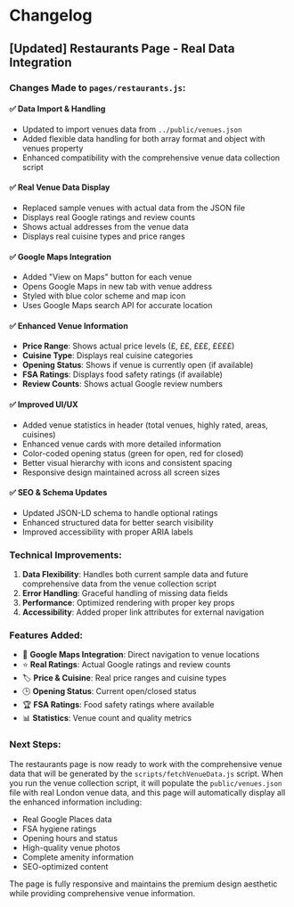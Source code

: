 # Changelog

## [Updated] Restaurants Page - Real Data Integration

### Changes Made to `pages/restaurants.js`:

#### ✅ **Data Import & Handling**
- Updated to import venues data from `../public/venues.json`
- Added flexible data handling for both array format and object with venues property
- Enhanced compatibility with the comprehensive venue data collection script

#### ✅ **Real Venue Data Display**
- Replaced sample venues with actual data from the JSON file
- Displays real Google ratings and review counts
- Shows actual addresses from the venue data
- Displays real cuisine types and price ranges

#### ✅ **Google Maps Integration**
- Added "View on Maps" button for each venue
- Opens Google Maps in new tab with venue address
- Styled with blue color scheme and map icon
- Uses Google Maps search API for accurate location

#### ✅ **Enhanced Venue Information**
- **Price Range**: Shows actual price levels (£, ££, £££, ££££)
- **Cuisine Type**: Displays real cuisine categories
- **Opening Status**: Shows if venue is currently open (if available)
- **FSA Ratings**: Displays food safety ratings (if available)
- **Review Counts**: Shows actual Google review numbers

#### ✅ **Improved UI/UX**
- Added venue statistics in header (total venues, highly rated, areas, cuisines)
- Enhanced venue cards with more detailed information
- Color-coded opening status (green for open, red for closed)
- Better visual hierarchy with icons and consistent spacing
- Responsive design maintained across all screen sizes

#### ✅ **SEO & Schema Updates**
- Updated JSON-LD schema to handle optional ratings
- Enhanced structured data for better search visibility
- Improved accessibility with proper ARIA labels

### Technical Improvements:

1. **Data Flexibility**: Handles both current sample data and future comprehensive data from the venue collection script
2. **Error Handling**: Graceful handling of missing data fields
3. **Performance**: Optimized rendering with proper key props
4. **Accessibility**: Added proper link attributes for external navigation

### Features Added:

- 📍 **Google Maps Integration**: Direct navigation to venue locations
- ⭐ **Real Ratings**: Actual Google ratings and review counts
- 🏷️ **Price & Cuisine**: Real price ranges and cuisine types
- 🕒 **Opening Status**: Current open/closed status
- 🏆 **FSA Ratings**: Food safety ratings where available
- 📊 **Statistics**: Venue count and quality metrics

### Next Steps:

The restaurants page is now ready to work with the comprehensive venue data that will be generated by the `scripts/fetchVenueData.js` script. When you run the venue collection script, it will populate the `public/venues.json` file with real London venue data, and this page will automatically display all the enhanced information including:

- Real Google Places data
- FSA hygiene ratings
- Opening hours and status
- High-quality venue photos
- Complete amenity information
- SEO-optimized content

The page is fully responsive and maintains the premium design aesthetic while providing comprehensive venue information.

